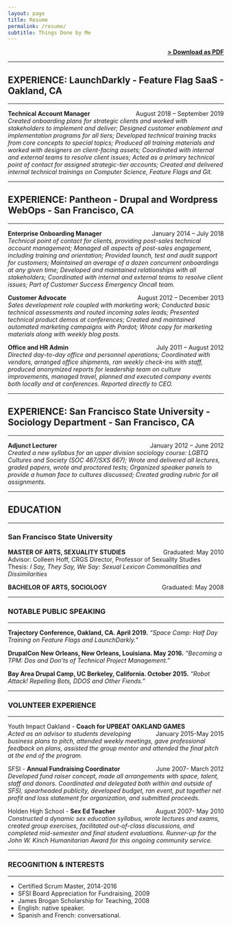 ```yaml
---
layout: page
title: Resume
permalink: /resume/
subtitle: Things Done by Me
---
```


<span style="float: right;">
<a href="{{ '/resume.pdf' | prepend: site.baseurl }}"><strong>> Download as PDF</strong></a> </span>
<br>

***
## EXPERIENCE: LaunchDarkly - Feature Flag SaaS - Oakland, CA
---------------

**Technical Account Manager**  <span style="float: right; ">August 2018 – September 2019</span>  
_Created onboarding plans for strategic clients and worked with stakeholders to implement and deliver; Designed customer enablement and implementation programs for all tiers; Developed technical training tracks from core concepts to special topics; Produced all training materials and worked with designers on client-facing assets; Coordinated with internal and external teams to resolve client issues; Acted as a primary technical point of contact for assigned strategic-tier accounts; Created and delivered internal technical trainings on Computer Science, Feature Flags and Git._

***
## EXPERIENCE: Pantheon - Drupal and Wordpress WebOps - San Francisco, CA
---------------

**Enterprise Onboarding Manager**  <span style="float: right; ">January 2014 – July 2018</span>  
_Technical point of contact for clients, providing post-sales technical account management; Managed all aspects of post-sales engagement, including training and orientation; Provided launch, test and audit support for customers; Maintained an average of a dozen concurrent onboardings at any given time; Developed and maintained relationships with all stakeholders; Coordinated with internal and external teams to resolve client issues; Part of Customer Success Emergency Oncall team._


**Customer Advocate** <span style="float: right; ">August 2012 – December 2013</span>  
_Sales development role coupled with marketing work; Conducted basic technical assessments and routed incoming sales leads; Presented technical product demos at conferences; Created and maintained automated marketing campaigns with Pardot; Wrote copy for marketing materials along with weekly blog posts._

**Office and HR Admin** <span style="float: right; ">July 2011 – August 2012</span>  
_Directed day-to-day office and personnel operations; Coordinated with vendors, arranged
office shipments, ran weekly check-ins with staff, produced anonymized reports for
leadership team on culture improvements, managed travel, planned and executed
company events both locally and at conferences. Reported directly to CEO._

***
## EXPERIENCE: San Francisco State University - Sociology Department - San Francisco, CA
---------------

**Adjunct Lecturer** <span style="float: right; ">January 2012 – June 2012</span>
<br>_Created a new syllabus for an upper division sociology course: LGBTQ Cultures and Society (SOC 467/SXS 667); Wrote and delivered all lectures, graded papers, wrote and proctored tests; Organized speaker panels to provide a human face to cultures discussed; Created grading rubric for all assignments._

***
## EDUCATION
---------------

### San Francisco State University  
**MASTER OF ARTS, SEXUALITY STUDIES**  <span style="float: right; ">Graduated: May 2010</span>
<br>Advisor: Colleen Hoff, CRGS Director, Professor of Sexuality Studies<br>
Thesis: *I Say, They Say, We Say: Sexual Lexicon Commonalities and Dissimilarities*  

**BACHELOR OF ARTS, SOCIOLOGY** <span style="float: right; ">Graduated: May 2008</span>

***
### NOTABLE PUBLIC SPEAKING
---------------
**Trajectory Conference, Oakland, CA. April 2019.**
*“Space Camp: Half Day Training on Feature Flags and LaunchDarkly.”*

**DrupalCon New Orleans, New Orleans, Louisiana. May 2016.**
*“Becoming a TPM: Dos and Don’ts of Technical Project Management.”*

**Bay Area Drupal Camp, UC Berkeley, California. October 2015.**
*“Robot Attack! Repelling Bots, DDOS and Other Fiends.”*

***
### VOLUNTEER EXPERIENCE
---------------
Youth Impact Oakland - **Coach for UPBEAT OAKLAND GAMES** <span style="float: right; ">January 2015-May 2015</span>
 <br>_Acted as an advisor to students developing business plans to pitch, attended weekly meetings, gave professional feedback on plans, assisted the group mentor and attended the final pitch at the end of the program._

SFSI - **Annual Fundraising Coordinator** <span style="float: right; ">June 2007- March 2012</span>  
_Developed fund raiser concept, made all arrangements with space, talent, staff and donors. Coordinated and delegated both within and outside of SFSI, spearheaded publicity, developed budget, ran event, put together net profit and loss statement for organization, and submitted proceeds._

Holden High School - **Sex Ed Teacher** <span style="float: right; ">August 2007- May 2010</span>  
_Constructed a dynamic sex education syllabus, wrote lectures and exams, created group exercises, facilitated out-of-class discussions, and completed mid-semester and final student evaluations. Runner-up for the John W. Kinch Humanitarian Award for this ongoing community service._

***
### RECOGNITION & INTERESTS
---------------
- Certified Scrum Master, 2014-2016
- SFSI Board Appreciation for Fundraising, 2009
- James Brogan Scholarship for Teaching, 2008
- English: native speaker.
- Spanish and French: conversational.
